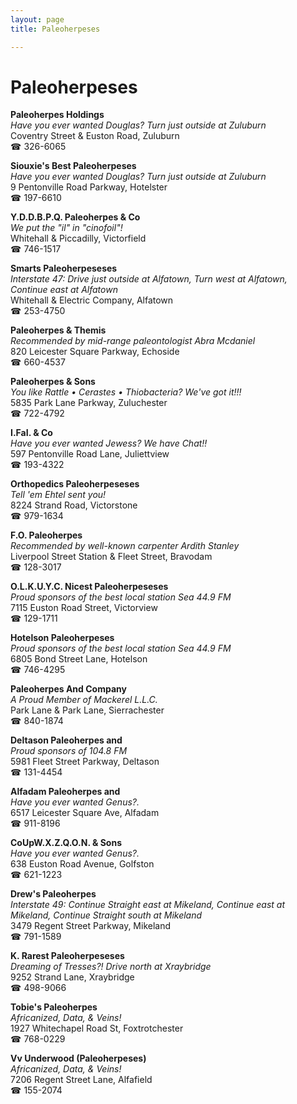 ```yaml
---
layout: page 
title: Paleoherpeses

---
```



# Paleoherpeses


 **Paleoherpes Holdings**  
_Have you ever wanted Douglas? 
Turn just outside at Zuluburn_  
Coventry Street & Euston Road, Zuluburn  
☎ 326-6065

**Siouxie's Best Paleoherpeses**  
_Have you ever wanted Douglas? 
Turn just outside at Zuluburn_  
9 Pentonville Road Parkway, Hotelster  
☎ 197-6610

**Y.D.D.B.P.Q. Paleoherpes & Co**  
_We put the "il" in "cinofoil"!_  
Whitehall & Piccadilly, Victorfield  
☎ 746-1517

**Smarts Paleoherpeseses**  
_Interstate 47: Drive just outside at Alfatown, Turn west at Alfatown, Continue east at Alfatown_  
Whitehall & Electric Company, Alfatown  
☎ 253-4750

**Paleoherpes & Themis**  
_Recommended by mid-range paleontologist Abra Mcdaniel_  
820 Leicester Square Parkway, Echoside  
☎ 660-4537

**Paleoherpes & Sons**  
_You like Rattle • Cerastes • Thiobacteria? We've got it!!!_  
5835 Park Lane Parkway, Zuluchester  
☎ 722-4792

**I.FaI. & Co**  
_Have you ever wanted Jewess? We have Chat!!_  
597 Pentonville Road Lane, Juliettview  
☎ 193-4322

**Orthopedics Paleoherpeseses**  
_Tell 'em Ehtel sent you!_  
8224 Strand Road, Victorstone  
☎ 979-1634

**F.O. Paleoherpes**  
_Recommended by well-known carpenter Ardith Stanley_  
Liverpool Street Station & Fleet Street, Bravodam  
☎ 128-3017

**O.L.K.U.Y.C. Nicest Paleoherpeseses**  
_Proud sponsors of the best local station Sea 44.9 FM_  
7115 Euston Road Street, Victorview  
☎ 129-1711

**Hotelson Paleoherpeses**  
_Proud sponsors of the best local station Sea 44.9 FM_  
6805 Bond Street Lane, Hotelson  
☎ 746-4295

**Paleoherpes And Company**  
_A Proud Member of Mackerel L.L.C._  
Park Lane & Park Lane, Sierrachester  
☎ 840-1874

**Deltason Paleoherpes and**  
_Proud sponsors of 104.8 FM_  
5981 Fleet Street Parkway, Deltason  
☎ 131-4454

**Alfadam Paleoherpes and**  
_Have you ever wanted Genus?._  
6517 Leicester Square Ave, Alfadam  
☎ 911-8196

**CoUpW.X.Z.Q.O.N. & Sons**  
_Have you ever wanted Genus?._  
638 Euston Road Avenue, Golfston  
☎ 621-1223

**Drew's Paleoherpes**  
_Interstate 49: Continue Straight east at Mikeland, Continue east at Mikeland, Continue Straight south at Mikeland_  
3479 Regent Street Parkway, Mikeland  
☎ 791-1589

**K. Rarest Paleoherpeseses**  
_Dreaming of Tresses?! 
Drive north at Xraybridge_  
9252 Strand Lane, Xraybridge  
☎ 498-9066

**Tobie's Paleoherpes**  
_Africanized, Data, & Veins!_  
1927 Whitechapel Road St, Foxtrotchester  
☎ 768-0229

**Vv Underwood (Paleoherpeses)**  
_Africanized, Data, & Veins!_  
7206 Regent Street Lane, Alfafield  
☎ 155-2074

